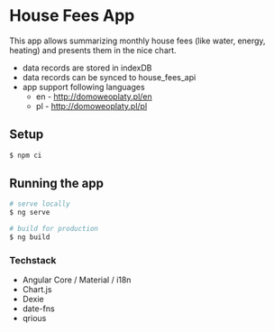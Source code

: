 # House Fees App

This app allows summarizing monthly house fees (like water, energy, heating) and presents them in the nice chart.

* data records are stored in indexDB
* data records can be synced to house_fees_api
* app support following languages
  * en - http://domoweoplaty.pl/en
  * pl - http://domoweoplaty.pl/pl

## Setup

```bash
$ npm ci
```

## Running the app

```bash
# serve locally
$ ng serve

# build for production
$ ng build
```

### Techstack

* Angular Core / Material / i18n
* Chart.js
* Dexie
* date-fns
* qrious
